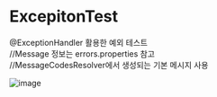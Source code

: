 # ExcepitonTest
@ExceptionHandler 활용한 예외 테스트
<br>//Message 정보는 errors.properties 참고
<br>//MessageCodesResolver에서 생성되는 기본 메시지 사용


![image](https://user-images.githubusercontent.com/65999018/140723644-bc8f10eb-234e-423c-93e3-7c8747691f00.png)



